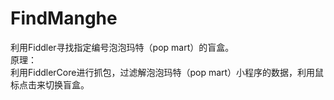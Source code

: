 # FindManghe
利用Fiddler寻找指定编号泡泡玛特（pop mart）的盲盒。<br/>
原理：<br/>
利用FiddlerCore进行抓包，过滤解泡泡玛特（pop mart）小程序的数据，利用鼠标点击来切换盲盒。<br/>

